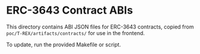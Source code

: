 # ERC-3643 Contract ABIs

This directory contains ABI JSON files for ERC-3643 contracts, copied from `poc/T-REX/artifacts/contracts/` for use in the frontend.

To update, run the provided Makefile or script. 